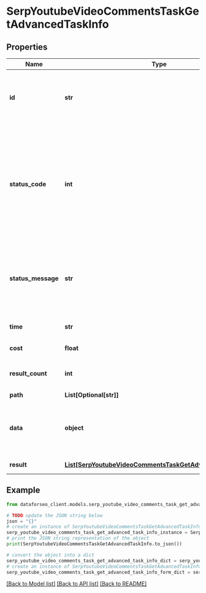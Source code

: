 # SerpYoutubeVideoCommentsTaskGetAdvancedTaskInfo


## Properties

Name | Type | Description | Notes
------------ | ------------- | ------------- | -------------
**id** | **str** | task identifier unique task identifier in our system in the UUID format | [optional] 
**status_code** | **int** | status code of the task generated by DataForSEO, can be within the following range: 10000-60000 you can find the full list of the response codes here | [optional] 
**status_message** | **str** | informational message of the task you can find the full list of general informational messages here | [optional] 
**time** | **str** | execution time, seconds | [optional] 
**cost** | **float** | total tasks cost, USD | [optional] 
**result_count** | **int** | number of elements in the result array | [optional] 
**path** | **List[Optional[str]]** | URL path | [optional] 
**data** | **object** | contains the same parameters that you specified in the POST request | [optional] 
**result** | [**List[SerpYoutubeVideoCommentsTaskGetAdvancedResultInfo]**](SerpYoutubeVideoCommentsTaskGetAdvancedResultInfo.md) | array of results | [optional] 

## Example

```python
from dataforseo_client.models.serp_youtube_video_comments_task_get_advanced_task_info import SerpYoutubeVideoCommentsTaskGetAdvancedTaskInfo

# TODO update the JSON string below
json = "{}"
# create an instance of SerpYoutubeVideoCommentsTaskGetAdvancedTaskInfo from a JSON string
serp_youtube_video_comments_task_get_advanced_task_info_instance = SerpYoutubeVideoCommentsTaskGetAdvancedTaskInfo.from_json(json)
# print the JSON string representation of the object
print(SerpYoutubeVideoCommentsTaskGetAdvancedTaskInfo.to_json())

# convert the object into a dict
serp_youtube_video_comments_task_get_advanced_task_info_dict = serp_youtube_video_comments_task_get_advanced_task_info_instance.to_dict()
# create an instance of SerpYoutubeVideoCommentsTaskGetAdvancedTaskInfo from a dict
serp_youtube_video_comments_task_get_advanced_task_info_form_dict = serp_youtube_video_comments_task_get_advanced_task_info.from_dict(serp_youtube_video_comments_task_get_advanced_task_info_dict)
```
[[Back to Model list]](../README.md#documentation-for-models) [[Back to API list]](../README.md#documentation-for-api-endpoints) [[Back to README]](../README.md)


